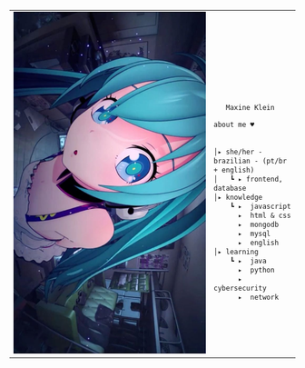 <table>
    <tr>
        <!-- Ajuste da largura da célula -->
        <td style="width: 70%;">
            <!-- Ajuste da largura da imagem -->
            <img src="https://github.com/MaxKGS/MaxKGS/blob/main/hatsu.jpg" style="width:100%; border: none;"/>
        </td>
        <td style="width: 30%; vertical-align: middle;">
            <p style="font-family: monospace; font-size: 80px;">    
                
       Maxine Klein
    
</p>                                                                                                                            
                                                                                                  
                                                                                                    
        
    about me ♥︎

    
    │▸ she/her - brazilian - (pt/br + english)
    │   ┗ ▸ frontend, database
    │▸ knowledge
        ┗ ▸  javascript
          ▸  html & css
          ▸  mongodb
          ▸  mysql
          ▸  english
    │▸ learning
        ┗ ▸  java
          ▸  python
          ▸  cybersecurity
          ▸  network
